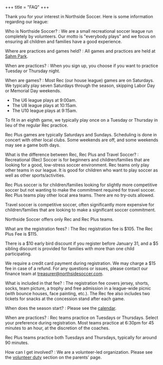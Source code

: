 +++
title = "FAQ"
+++

Thank you for your interest in Northside Soccer. Here is some
information regarding our league:

Who is Northside Soccer?
: We are a small recreational soccer league run completely by
  volunteers. Our motto is "everybody plays" and we focus on ensuring
  all children and families have a good experience.

Where are practices and games held?
: All games and practices are held at [Sahm Park].

When are practices?
: When you sign up, you choose if you want to practice Tuesday or
  Thursday night.

When are games?
: Most Rec (our house league) games are on Saturdays. We typically
  play seven Saturdays through the season, skipping Labor Day or
  Memorial Day weekends.

  * The U6 league plays at 9:00am.
  * The U8 league plays at 10:15am.
  * The U10 league plays at 9:15am.

  To fit in an eighth game, we typically play once on a Tuesday or
  Thursday in lieu of the regular Rec practice.

  Rec Plus games are typically Saturdays and Sundays.  Scheduling is
  done in concert with other local clubs.  Some weekends are off, and
  some weekends may see a game both days.

What is the difference between Rec, Rec Plus and Travel Soccer?
: Recreational (Rec) Soccer is for beginners and children/families that
  are looking for a good, low-stress soccer environment. Rec teams only
  play other teams in our league. It is good for children who want to
  play soccer as well as other sports/activities. 

  Rec Plus soccer is for children/families looking for slightly more
  competitive soccer but not wanting to make the commitment required for
  travel soccer. Rec Plus teams play other local area teams. There are no
  try-outs allowed. 

  Travel soccer is competitive soccer, often significantly more
  expensive for children/families that are looking to make a significant
  soccer commitment. 

  Northside Soccer offers only Rec and Rec Plus teams.

What are the registration fees?
: The Rec registration fee is $105.  The Rec Plus Fee is $115.

  There is a $10 early bird discount if you register before January 31,
  and a $5 sibling discount is provided for families with more than one
  child participating.

  We require a credit card payment during registration.  We may charge
  a $15 fee in case of a refund.  For any questions or issues, please
  contact our finance team at treasurer@northsidesoccer.com.

What is included in that fee?
: The registration fee covers jersey, shorts, socks, team picture, a
  trophy and free admission in a league-wide picnic (with bounce houses,
  face painting, etc.).  The Rec fee also includes two tickets for snacks
  at the concession stand after each game.

When does the season start?
: Please see the [calendar].

When are practices?
: Rec teams practice on Tuesdays or Thursdays.  Select your preference
  during registration.  Most teams practice at 6:30pm for 45 minutes
  to an hour, at the discretion of the coaches.
  
  Rec Plus teams practice both Tuesdays and Thursdays, typically for
  around 90 minutes.

How can I get involved?
: We are a volunteer-led organization.  Please see the [volunteer duty]
  section on the parents' page.

[Sahm Park]: /find-us/
[calendar]: /calendar/
[volunteer duty]: /parents/#volunteer-duty
